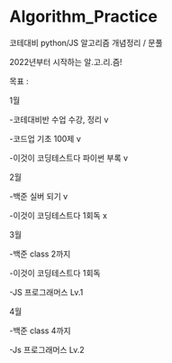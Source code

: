 # Algorithm_Practice
코테대비 python/JS 알고리즘 개념정리 / 문풀

2022년부터 시작하는 알.고.리.즘!

목표 : 

1월

-코테대비반 수업 수강, 정리 v

-코드업 기초 100제 v

-이것이 코딩테스트다 파이썬 부록 v

2월

-백준 실버 되기 v

-이것이 코딩테스트다 1회독 x

3월

-백준 class 2까지 

-이것이 코딩테스트다 1회독

-JS 프로그래머스 Lv.1

4월

-백준 class 4까지

-Js 프로그래머스 Lv.2
